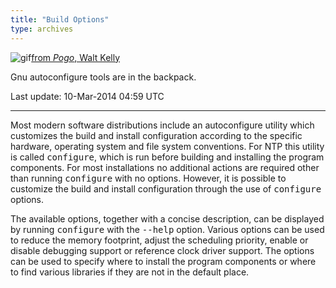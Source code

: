 ```yaml
---
title: "Build Options"
type: archives
---
```



![gif](/archives/pic/pogo3a.gif)[from _Pogo_, Walt Kelly](/reflib/pictures)

Gnu autoconfigure tools are in the backpack.

Last update: 10-Mar-2014 04:59 UTC

* * *

Most modern software distributions include an autoconfigure utility which customizes the build and install configuration according to the specific hardware, operating system and file system conventions. For NTP this utility is called <tt>configure</tt>, which is run before building and installing the program components. For most installations no additional actions are required other than running <tt>configure</tt> with no options. However, it is possible to customize the build and install configuration through the use of <tt>configure</tt> options.

The available options, together with a concise description, can be displayed by running <tt>configure</tt> with the <tt>--help</tt> option. Various options can be used to reduce the memory footprint, adjust the scheduling priority, enable or disable debugging support or reference clock driver support. The options can be used to specify where to install the program components or where to find various libraries if they are not in the default place.
